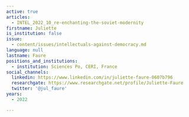 ```yaml
---
active: true
articles:
  - INTEL_2022_10_re-enchanting-the-soviet-modernity
firstname: Juliette
is_institution: false
issue:
  - content/issues/intellectuals-against-democracy.md
language: null
lastname: Faure
positions_and_institutions:
  - institution: Sciences Po, CERI, France
social_channels:
  linkedin: https://www.linkedin.com/in/juliette-faure-0607b796
  researchgate: https://www.researchgate.net/profile/Juliette-Faure
  twitter: '@jul_faure'
years:
  - 2022

---
```

